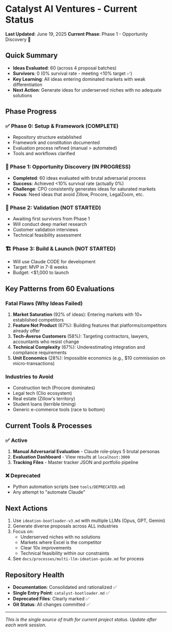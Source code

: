 # Catalyst AI Ventures - Current Status

**Last Updated**: June 19, 2025
**Current Phase**: Phase 1 - Opportunity Discovery 🚀

## Quick Summary
- **Ideas Evaluated**: 60 (across 4 proposal batches)
- **Survivors**: 0 (0% survival rate - meeting <10% target ✅)
- **Key Learning**: All ideas entering dominated markets with weak differentiation
- **Next Action**: Generate ideas for underserved niches with no adequate solutions

## Phase Progress

### ✅ Phase 0: Setup & Framework (COMPLETE)
- Repository structure established
- Framework and constitution documented
- Evaluation process refined (manual > automated)
- Tools and workflows clarified

### 🚀 Phase 1: Opportunity Discovery (IN PROGRESS)
- **Completed**: 60 ideas evaluated with brutal adversarial process
- **Success**: Achieved <10% survival rate (actually 0%)
- **Challenge**: CPO consistently generates ideas for saturated markets
- **Focus**: Need ideas that avoid Zillow, Procore, LegalZoom, etc.

### 🔮 Phase 2: Validation (NOT STARTED)
- Awaiting first survivors from Phase 1
- Will conduct deep market research
- Customer validation interviews
- Technical feasibility assessment

### 🏗️ Phase 3: Build & Launch (NOT STARTED)
- Will use Claude CODE for development
- Target: MVP in 7-8 weeks
- Budget: <$1,000 to launch

## Key Patterns from 60 Evaluations

### Fatal Flaws (Why Ideas Failed)
1. **Market Saturation** (92% of ideas): Entering markets with 10+ established competitors
2. **Feature Not Product** (67%): Building features that platforms/competitors already offer
3. **Tech-Averse Customers** (58%): Targeting contractors, lawyers, accountants who resist change
4. **Technical Complexity** (67%): Underestimating integration and compliance requirements
5. **Unit Economics** (28%): Impossible economics (e.g., $10 commission on micro-transactions)

### Industries to Avoid
- Construction tech (Procore dominates)
- Legal tech (Clio ecosystem)
- Real estate (Zillow's territory)
- Student loans (terrible timing)
- Generic e-commerce tools (race to bottom)

## Current Tools & Processes

### ✅ Active
1. **Manual Adversarial Evaluation** - Claude role-plays 5 brutal personas
2. **Evaluation Dashboard** - View results at `localhost:3000`
3. **Tracking Files** - Master tracker JSON and portfolio pipeline

### ❌ Deprecated
- Python automation scripts (see `tools/DEPRECATED.md`)
- Any attempt to "automate Claude"

## Next Actions
1. Use `ideation-bootloader-v3.md` with multiple LLMs (Opus, GPT, Gemini)
2. Generate diverse proposals across ALL industries
3. Focus on: 
   - Underserved niches with no solutions
   - Markets where Excel is the competitor
   - Clear 10x improvements
   - Technical feasibility within our constraints
4. See `docs/processes/multi-llm-ideation-guide.md` for process

## Repository Health
- **Documentation**: Consolidated and rationalized ✅
- **Single Entry Point**: `catalyst-bootloader.md` ✅
- **Deprecated Files**: Clearly marked ✅
- **Git Status**: All changes committed ✅

---

*This is the single source of truth for current project status. Update after each work session.*